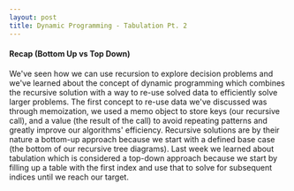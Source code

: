 ```yaml
---
layout: post
title: Dynamic Programming - Tabulation Pt. 2
---
```




#### Recap (Bottom Up vs Top Down)
We've seen how we can use recursion to explore decision problems and we've learned about the concept of dynamic programming which combines the recursive solution with a way to re-use solved data to efficiently solve larger problems.  The first concept to re-use data we've discussed was through memoization, we used a memo object to store keys (our recursive call), and a value (the result of the call) to avoid repeating patterns and greatly improve our algorithms' efficiency.  Recursive solutions are by their nature a bottom-up approach because we start with a defined base case (the bottom of our recursive tree diagrams).  Last week we learned about tabulation which is considered a top-down approach because we start by filling up a table with the first index and use that to solve for subsequent indices until we reach our target. 


